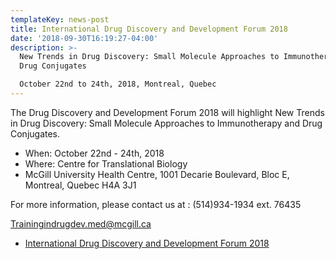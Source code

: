 ```yaml
---
templateKey: news-post
title: International Drug Discovery and Development Forum 2018
date: '2018-09-30T16:19:27-04:00'
description: >-
  New Trends in Drug Discovery: Small Molecule Approaches to Immunotherapy and
  Drug Conjugates

  October 22nd to 24th, 2018, Montreal, Quebec
---
```

The Drug Discovery and Development Forum 2018 will highlight New Trends in Drug Discovery: Small Molecule Approaches to Immunotherapy and Drug Conjugates.

* When: October 22nd - 24th, 2018
* Where: Centre for Translational Biology
* McGill University Health Centre, 1001 Decarie Boulevard, Bloc E, Montreal, Quebec H4A 3J1

For more information, please contact us at : (514)934-1934 ext. 76435

Trainingindrugdev.med@mcgill.ca

* [International Drug Discovery and Development Forum 2018](http://trainingindrugdev.program.mcgill.ca/symposium/)

